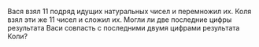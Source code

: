 Вася взял 11 подряд идущих натуральных чисел и перемножил их. Коля взял эти же 11 чисел и сложил их. Могли ли две последние цифры результата Васи совпасть с последними двумя цифрами результата Коли?
